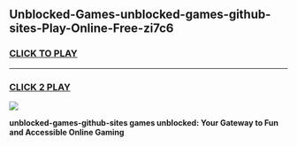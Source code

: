 
## Unblocked-Games-unblocked-games-github-sites-Play-Online-Free-zi7c6
<h3>
<a href="https://premium76.site?title=unblocked-games-github-sites&ref=26A">CLICK TO PLAY</a></h3>
<hr>

<h3>
<a href="https://premium76.site?title=unblocked-games-github-sites&ref=26A">CLICK 2 PLAY</a>
  
</h3>

<a href="https://premium76.site?title=unblocked-games-github-sites&ref=26A"><img src="https://clearcache.store/games.png"></a>


**unblocked-games-github-sites games unblocked: Your Gateway to Fun and Accessible Online Gaming**
